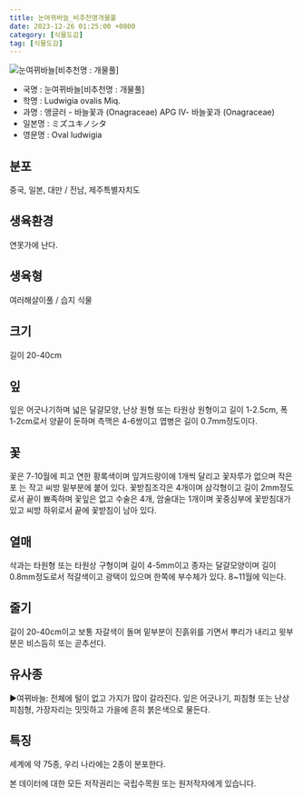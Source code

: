 ```yaml
---
title: 눈여뀌바늘_비추천명개물풀
date: 2023-12-26 01:25:00 +0800
category: [식물도감]
tag: [식물도감]
---
```




![눈여뀌바늘[비추천명 : 개물풀]](/fileUpload/plants/basic/Onagraceae/Ludwigia/13896/1_th2.JPG)
- 국명 : 눈여뀌바늘[비추천명 : 개물풀]
- 학명 : Ludwigia ovalis Miq.
- 과명 : 앵글러 - 바늘꽃과 (Onagraceae) APG Ⅳ- 바늘꽃과 (Onagraceae)
- 일본명 : ミズユキノシタ
- 영문명 : Oval ludwigia


## 분포
중국, 일본, 대만 / 전남, 제주특별자치도
## 생육환경
연못가에 난다.
## 생육형
여러해살이풀 / 습지 식물
## 크기
길이 20-40cm
## 잎
잎은 어긋나기하며 넓은 달걀모양, 난상 원형 또는 타원상 원형이고 길이 1-2.5cm, 폭 1-2cm로서 양끝이 둔하며 측맥은 4-6쌍이고 엽병은 길이 0.7mm정도이다.
## 꽃
꽃은 7-10월에 피고 연한 황록색이며 잎겨드랑이에 1개씩 달리고 꽃자루가 없으며 작은포 는 작고 씨방 밑부분에 붙어 있다. 꽃받침조각은 4개이며 삼각형이고 길이 2mm정도로서 끝이 뾰족하며 꽃잎은 없고 수술은 4개, 암술대는 1개이며 꽃중심부에 꽃받침대가 있고 씨방 하위로서 끝에 꽃받침이 남아 있다.
## 열매
삭과는 타원형 또는 타원상 구형이며 길이 4-5mm이고 종자는 달걀모양이며 길이 0.8mm정도로서 적갈색이고 광택이 있으며 한쪽에 부수체가 있다. 8~11월에 익는다.
## 줄기
길이 20-40cm이고 보통 자갈색이 돌며 밑부분이 진흙위를 기면서 뿌리가 내리고 윗부분은 비스듬히 또는 곧추선다.
## 유사종
▶여뀌바늘: 전체에 털이 없고 가지가 많이 갈라진다. 잎은 어긋나기, 피침형 또는 난상 피침형, 가장자리는 밋밋하고 가을에 흔히 붉은색으로 물든다.
## 특징
세계에 약 75종, 우리 나라에는 2종이 분포한다.






본 데이터에 대한 모든 저작권리는 국립수목원 또는 원저작자에게 있습니다.
